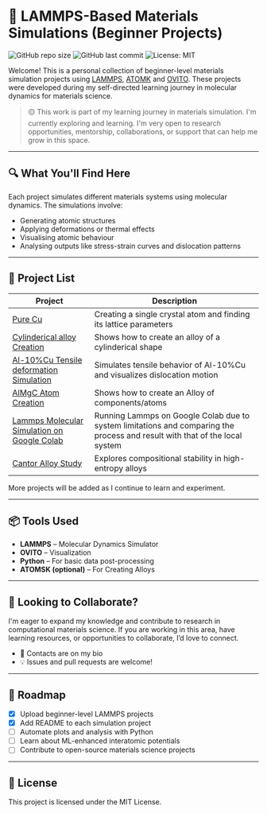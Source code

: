 # 🧪 LAMMPS-Based Materials Simulations (Beginner Projects)
![GitHub repo size](https://img.shields.io/github/repo-size/i-Zac/lammps-materials-simulations)
![GitHub last commit](https://img.shields.io/github/last-commit/i-Zac/lammps-materials-simulations)
![License: MIT](https://img.shields.io/badge/License-MIT-yellow.svg)

Welcome! This is a personal collection of beginner-level materials simulation projects using [LAMMPS](https://www.lammps.org/), [ATOMK](https://atomsk.univ-lille.fr/) and [OVITO](https://www.ovito.org/). These projects were developed during my self-directed learning journey in molecular dynamics for materials science.

> 🟡 This work is part of my learning journey in materials simulation. I'm currently exploring and learning. I'm very open to research opportunities, mentorship, collaborations, or support that can help me grow in this space.

---

## 🔍 What You'll Find Here

Each project simulates different materials systems using molecular dynamics. The simulations involve:
- Generating atomic structures
- Applying deformations or thermal effects
- Visualising atomic behaviour
- Analysing outputs like stress-strain curves and dislocation patterns

---

## 🧰 Project List

| Project | Description |
|--------|-------------|
|[Pure Cu](https://github.com/i-Zac/lammps-materials-simulations/tree/main/PureCu) | Creating a single crystal atom and finding its lattice parameters |
|[Cylinderical alloy Creation](https://github.com/i-Zac/lammps-materials-simulations/tree/main/Cylinderical_Al_Cu) | Shows how to create an alloy of a cylinderical shape 
| [Al-10%Cu Tensile deformation Simulation](https://github.com/i-Zac/lammps-materials-simulations/tree/6dbde764fa9cd9119d57ec6b5db09bbb8341e20b/Al10_Cu%20(1)) | Simulates tensile behavior of Al-10%Cu and visualizes dislocation motion |
| [AlMgC Atom Creation](https://github.com/i-Zac/lammps-materials-simulations/tree/main/AlMgC%20(1)) | Shows how to create an Alloy of  components/atoms |
| [Lammps Molecular Simulation on Google Colab](https://github.com/i-Zac/lammps-materials-simulations/tree/main/pynb_chechpoints) | Running Lammps on Google Colab due to system limitations and comparing the process and result with that of the local system |
| [Cantor Alloy Study](https://github.com/i-Zac/lammps-cantor-alloy) | Explores compositional stability in high-entropy alloys |

More projects will be added as I continue to learn and experiment.

---

## 📦 Tools Used

- **LAMMPS** – Molecular Dynamics Simulator  
- **OVITO** – Visualization  
- **Python** – For basic data post-processing  
- **ATOMSK (optional)** – For Creating Alloys

---

## 🤝 Looking to Collaborate?

I'm eager to expand my knowledge and contribute to research in computational materials science. If you are working in this area, have learning resources, or opportunities to collaborate, I’d love to connect.

- 📧 Contacts are on my bio
- 💡 Issues and pull requests are welcome!

---
## 🚧 Roadmap

- [x] Upload beginner-level LAMMPS projects
- [x] Add README to each simulation project
- [ ] Automate plots and analysis with Python
- [ ] Learn about ML-enhanced interatomic potentials
- [ ] Contribute to open-source materials science projects
---
## 📜 License

This project is licensed under the MIT License.

